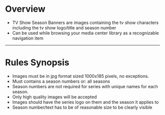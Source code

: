 # **Overview**

- TV Show Season Banners are images containing the tv show characters including the tv show logo/title and season number
- Can be used while browsing your media center library as a recognizable navigation item

---

# **Rules Synopsis**

- Images must be in jpg format sized 1000x185 pixels, no exceptions.
- Must contains a season numbers or: all seasons
- Season numbers are not required for series with unique names for each season.
- Only high quality images will be accepted
- Images should have the series logo on them and the season it applies to
- Season number/text has to be of reasonable size to be clearly visible
